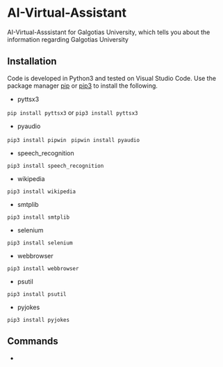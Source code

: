 # AI-Virtual-Assistant
AI-Virtual-Asssistant for Galgotias University, which tells you about the information regarding Galgotias University

## Installation
Code is developed in Python3 and tested on Visual Studio Code.
Use the package manager [pip](https://pip.pypa.io/en/stable/) or [pip3](https://pip.pypa.io/en/stable/) to install the following.
- pyttsx3

`pip install pyttsx3`
or
`pip3 install pyttsx3`
- pyaudio

`pip3 install pipwin `
`pipwin install pyaudio`

- speech_recognition

`pip3 install speech_recognition`
- wikipedia

`pip3 install wikipedia`
- smtplib

`pip3 install smtplib`
- selenium

`pip3 install selenium`
- webbrowser

`pip3 install webbrowser`
- psutil

`pip3 install psutil`
- pyjokes

`pip3 install pyjokes`

## Commands
- 

